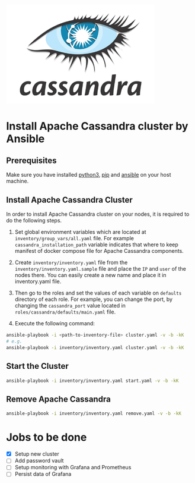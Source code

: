 <img width="400px" src="image/cassandra.png">

# Install Apache Cassandra cluster by Ansible

## Prerequisites

Make sure you have installed [python3](https://www.python.org/downloads/), [pip](https://pip.pypa.io/en/stable/installation/) and [ansible](https://pypi.org/project/ansible/) on your host machine.

## Install Apache Cassandra Cluster

In order to install Apache Cassandra cluster on your nodes, it is required to do the following steps.
1. Set global environment variables which are located at `inventory/group_vars/all.yaml` file. For example `cassandra_installation_path` variable indicates that where to keep manifest of docker compose file for Apache Cassandra components.

2. Create `inventory/inventory.yaml` file from the `inventory/inventory.yaml.sample` file and place the `IP` and `user` of the nodes there. You can easily create a new name and place it in inventory.yaml‍ file.


3. Then go to the roles and set the values of each variable on `defaults` directory of each role. For example, you can change the port, by changing the `cassandra_port` value located in `roles/cassandra/defaults/main.yaml` file.

4. Execute the following command:
  ```bash
  ansible-playbook -i <path-to-inventory-file> cluster.yaml -v -b -kK
  # e.g.
  ansible-playbook -i inventory/inventory.yaml cluster.yaml -v -b -kK
  ```

## Start the Cluster
```bash
ansible-playbook -i inventory/inventory.yaml start.yaml -v -b -kK
```
## Remove Apache Cassandra
```bash
ansible-playbook -i inventory/inventory.yaml remove.yaml -v -b -kK
```
# Jobs to be done

- [X] Setup new cluster
- [ ] Add password vault 
- [ ] Setup monitoring with Grafana and Prometheus
- [ ] Persist data of Grafana 
